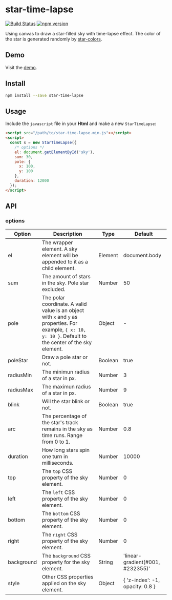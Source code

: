 # star-time-lapse

[![Build Status](https://travis-ci.org/fralonra/star-time-lapse.svg?branch=master)](https://travis-ci.org/fralonra/star-time-lapse)
[![npm version](https://img.shields.io/npm/v/star-time-lapse.svg)](https://www.npmjs.com/package/star-time-lapse)

Using canvas to draw a star-filled sky with time-lapse effect. The color of the star is generated randomly by [star-colors](https://github.com/fralonra/star-colors).

## Demo

Visit the [demo](https://fralonra.github.io/star-time-lapse/demo/).

## Install

```bash
npm install --save star-time-lapse
```

## Usage

Include the `javascript` file in your **Html** and make a new `StarTimeLapse`:
```html
<script src="/path/to/star-time-lapse.min.js"></script>
<script>
  const s = new StarTimeLapse({
    /* options */
    el: document.getElementById('sky'),
    sum: 30,
    pole: {
      x: 100,
      y: 100
    },
    duration: 12000
  });
</script>
```

## API

### options
| Option | Description | Type | Default |
| --- | --- | --- | --- |
| el | The wrapper element. A sky element will be appended to it as a child element. | Element | document.body |
| sum | The amount of stars in the sky. Pole star excluded. | Number | 50 |
| pole | The polar coordinate. A valid value is an object with `x` and `y` as properties. For example, `{ x: 10, y: 10 }`. Default to the center of the sky element. | Object | - |
| poleStar | Draw a pole star or not. | Boolean | true |
| radiusMin | The minimun radius of a star in px. | Number | 3 |
| radiusMax | The maximun radius of a star in px. | Number | 9 |
| blink | Will the star blink or not. | Boolean | true |
| arc | The percentage of the star's track remains in the sky as time runs. Range from 0 to 1. | Number | 0.8 |
| duration | How long stars spin one turn in milliseconds. | Number | 10000 |
| top | The `top` CSS property of the sky element. | Number | 0 |
| left | The `left` CSS property of the sky element. | Number | 0 |
| bottom | The `bottom` CSS property of the sky element. | Number | 0 |
| right | The `right` CSS property of the sky element. | Number | 0 |
| background | The `background` CSS property for the sky element. | String | 'linear-gradient(#001, #232355)' |
| style | Other CSS properties applied on the sky element. | Object | { 'z-index': -1, opacity: 0.8 } |